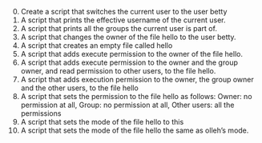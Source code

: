 0. Create a script that switches the current user to the user betty
1. A script that prints the effective username of the current user.
2. A script that prints all the groups the current user is part of.
3. A script that changes the owner of the file hello to the user betty.
4. A script that creates an empty file called hello
5. A script that adds execute permission to the owner of the file hello.
6. A script that adds execute permission to the owner and the group owner, and read permission to other users, to the file hello.
7. A script that adds execution permission to the owner, the group owner and the other users, to the file hello
8. A script that sets the permission to the file hello as follows: Owner: no permission at all, Group: no permission at all, Other users: all the permissions
9. A script that sets the mode of the file hello to this
10. A script that sets the mode of the file hello the same as olleh’s mode.
